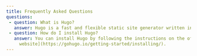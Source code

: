 ```yaml
---
title: Frequently Asked Questions
questions:
 - question: What is Hugo?
   answer: Hugo is a fast and flexible static site generator written in Go.
 - question: How do I install Hugo?
   answer: You can install Hugo by following the instructions on the official [Hugo
     website](https://gohugo.io/getting-started/installing/).
---
```

